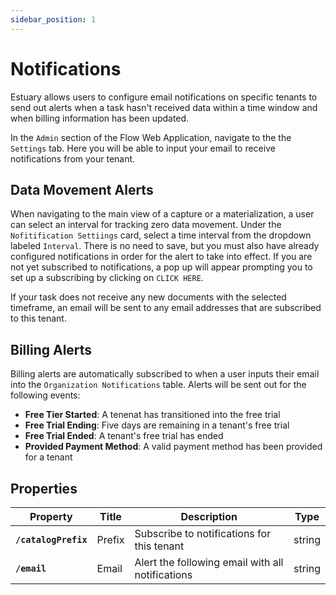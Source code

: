 ```yaml
---
sidebar_position: 1
---
```


# Notifications

Estuary allows users to configure email notifications on specific tenants to send out alerts when a task hasn't received data within a time window and when billing information has been updated.

In the `Admin` section of the Flow Web Application, navigate to the the `Settings` tab. Here you will be able to input your email to receive notifications from your tenant.

## Data Movement Alerts

When navigating to the main view of a capture or a materialization, a user can select an interval for tracking zero data movement. Under the `Nofitification Settiings` card, select a time interval from the dropdown labeled `Interval`. There is no need to save, but you must also have already configured notifications in order for the alert to take into effect. If you are not yet subscribed to notifications, a pop up will appear prompting you to set up a subscribing by clicking on `CLICK HERE`.

If your task does not receive any new documents with the selected timeframe, an email will be sent to any email addresses that are subscribed to this tenant.

## Billing Alerts

Billing alerts are automatically subscribed to when a user inputs their email into the `Organization Notifications` table. Alerts will be sent out for the following events:

* **Free Tier Started**: A tenenat has transitioned into the free trial
* **Free Trial Ending**: Five days are remaining in a tenant's free trial
* **Free Trial Ended**: A tenant's free trial has ended
* **Provided Payment Method**: A valid payment method has been provided for a tenant

## Properties
| Property | Title | Description | Type |
|---|---|---|---|
| **`/catalogPrefix`**| Prefix | Subscribe to notifications for this tenant| string |
| **`/email`** | Email  | Alert the following email with all notifications | string |
